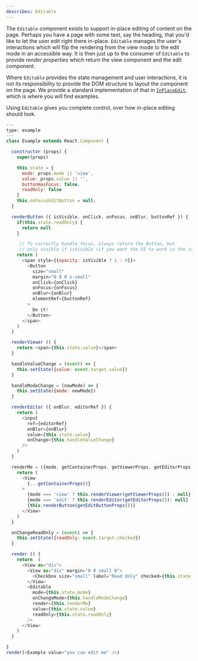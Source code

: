 ```yaml
---
describes: Editable
---
```


The `Editable` component exists to support in-place editing of content on the page.
Perhaps you have a page with some text, say the heading, that you'd like to let the user
edit right there in-place. `Editable` manages the user's interactions which will flip
the rendering from the view mode to the edit mode in an accessible way. It is then just up
to the consumer of `Editable` to provide _render properties_ which return the view component
and the edit component.

Where `Editable` provides the state management and user interactions, it is not its
responsibility to provide the DOM structure to layout the component on the page. We provide
a standard implementation of that in [`InPlaceEdit`](/#InPlaceEdit), which is where you
will find examples.

Using `Editable` gives you complete control, over how in-place editing
should look.

```js
---
type: example
---
class Example extends React.Component {

  constructor (props) {
    super(props)

    this.state = {
      mode: props.mode || 'view',
      value: props.value || '',
      buttonHasFocus: false,
      readOnly: false
    }
    this.onFocusEditButton = null;
  }

  renderButton ({ isVisible, onClick, onFocus, onBlur, buttonRef }) {
    if(this.state.readOnly) {
      return null
    }

     // To correctly handle focus, always return the Button, but
     // only visible if isVisible (if you want the UI to work in the standard way)
    return (
      <span style={{opacity: isVisible ? 1 : 0}}>
        <Button
          size="small"
          margin="0 0 0 x-small"
          onClick={onClick}
          onFocus={onFocus}
          onBlur={onBlur}
          elementRef={buttonRef}
        >
          Do it!
        </Button>
      </span>
    )
  }

  renderViewer () {
    return <span>{this.state.value}</span>
  }

  handleValueChange = (event) => {
    this.setState({value: event.target.value})
  }

  handleModeChange = (newMode) => {
    this.setState({mode: newMode})
  }

  renderEditor ({ onBlur, editorRef }) {
    return (
      <input
        ref={editorRef}
        onBlur={onBlur}
        value={this.state.value}
        onChange={this.handleValueChange}
      />
    )
  }

  renderMe = ({mode, getContainerProps, getViewerProps, getEditorProps, getEditButtonProps}) => {
    return (
      <View
        {...getContainerProps()}
      >
        {mode === 'view' ? this.renderViewer(getViewerProps()) : null}
        {mode === 'edit' ? this.renderEditor(getEditorProps()): null}
        {this.renderButton(getEditButtonProps())}
      </View>
    )
  }

  onChangeReadOnly = (event) => {
    this.setState({readOnly: event.target.checked})
  }

  render () {
    return  (
      <View as="div">
        <View as="div" margin="0 0 small 0">
          <Checkbox size="small" label="Read Only" checked={this.state.readOnly} onChange={this.onChangeReadOnly}/>
        </View>
        <Editable
          mode={this.state.mode}
          onChangeMode={this.handleModeChange}
          render={this.renderMe}
          value={this.state.value}
          readOnly={this.state.readOnly}
        />
      </View>
    )
  }

}
render(<Example value="you can edit me" />)
```
